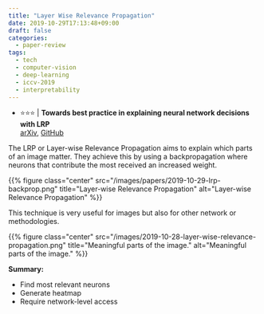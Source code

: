 ```yaml
---
title: "Layer Wise Relevance Propagation"
date: 2019-10-29T17:13:48+09:00
draft: false
categories:
  - paper-review
tags:
  - tech
  - computer-vision
  - deep-learning
  - iccv-2019
  - interpretability
---
```


- ️️️⭐️️️️️⭐️⭐️ | **Towards best practice in explaining neural network decisions with LRP**<br/>
[arXiv](https://arxiv.org/abs/1910.09840), [GitHub](https://github.com/VigneshSrinivasan10/interprettensor)

The LRP or Layer-wise Relevance Propagation aims to explain which parts of an image matter. They achieve this by using a backpropagation where neurons that contribute the most received an increased weight.

{{% figure class="center" src="/images/papers/2019-10-29-lrp-backprop.png" title="Layer-wise Relevance Propagation" alt="Layer-wise Relevance Propagation" %}}

This technique is very useful for images but also for other network or methodologies.

{{% figure class="center" src="/images/2019-10-28-layer-wise-relevance-propagation.png" title="Meaningful parts of the image." alt="Meaningful parts of the image." %}}

**Summary:**

- Find most relevant neurons
- Generate heatmap
- Require network-level access
